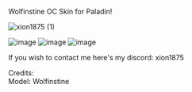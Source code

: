 Wolfinstine OC Skin for Paladin!



![xion1875 (1)](https://github.com/user-attachments/assets/d9b0495b-3b3b-43a9-8426-7f3c8ba79b88)


![image](https://github.com/user-attachments/assets/8b96ebeb-4139-43a5-80a3-bd202038cd24)
![image](https://github.com/user-attachments/assets/d99c8e25-7d62-4155-800e-92377969298e)
![image](https://github.com/user-attachments/assets/fc90ebd9-463c-454b-9297-004960037f50)



If you wish to contact me here's my discord: xion1875<br />

Credits: <br />
Model: Wolfinstine 
<br />
